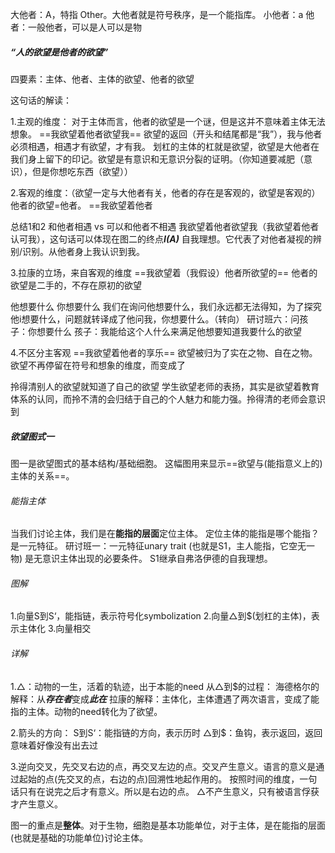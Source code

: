 大他者：A，特指 Other。大他者就是符号秩序，是一个能指库。
小他者：a
他者：一般他者，可以是人可以是物

##### ***“人的欲望是他者的欲望”***
四要素：主体、他者、主体的欲望、他者的欲望

这句话的解读：

1.主观的维度：
对于主体而言，他者的欲望是一个谜，但是这并不意味着主体无法想象。
==我欲望着他者欲望我==
欲望的返回（开头和结尾都是“我”），我与他者必须相遇，相遇才有欲望，才有我。
划杠的主体的杠就是欲望，欲望是大他者在我们身上留下的印记。欲望是有意识和无意识分裂的证明。（你知道要减肥（意识），但是你想吃东西（欲望））

2.客观的维度：（欲望一定与大他者有关，他者的存在是客观的，欲望是客观的）
他者的欲望=他者。
==我欲望着他者

总结1和2
和他者相遇 vs 可以和他者不相遇
我欲望着他者欲望我（我欲望着他者认可我），这句话可以体现在图二的终点***I(A)*** 自我理想。它代表了对他者凝视的辨别/识别。从他者身上我认识到我。

3.拉康的立场，来自客观的维度
==我欲望着（我假设）他者所欲望的==
他者的欲望是二手的，不存在原初的欲望

他想要什么
你想要什么
我们在询问他想要什么，我们永远都无法得知，为了探究他i想要什么，问题就转译成了他问我，你想要什么。（转向）
研讨班六：问孩子：你想要什么 孩子：我能给这个人什么来满足他想要知道我要什么的欲望

4.不区分主客观
==我欲望着他者的享乐==
欲望被归为了实在之物、自在之物。
欲望不再停留在符号和想象的维度，而变成了

拎得清别人的欲望就知道了自己的欲望
学生欲望老师的表扬，其实是欲望着教育体系的认同，而拎不清的会归结于自己的个人魅力和能力强。拎得清的老师会意识到


##### ***欲望图式一***
图一是欲望图式的基本结构/基础细胞。
这幅图用来显示==欲望与(能指意义上的)主体的关系==。

###### 能指主体
当我们讨论主体，我们是在**能指的层面**定位主体。
定位主体的能指是哪个能指？是一元特征。
研讨班一：一元特征unary trait (也就是S1，主人能指，它空无一物) 是无意识主体出现的必要条件。
S1继承自弗洛伊德的自我理想。

###### 图解
1.向量S到S‘，能指链，表示符号化symbolization
2.向量△到$(划杠的主体)，表示主体化
3.向量相交

###### 详解
1.△：动物的一生，活着的轨迹，出于本能的need
从△到$的过程：
海德格尔的解释：从***存在者***变成***此在***
拉康的解释：主体化，主体遭遇了两次语言，变成了能指的主体。动物的need转化为了欲望。

2.箭头的方向：
S到S‘：能指链的方向，表示历时
△到$：鱼钩，表示返回，返回意味着好像没有出去过

3.逆向交叉，先交叉右边的点，再交叉左边的点。交叉产生意义。语言的意义是通过起始的点(先交叉的点，右边的点)回溯性地起作用的。
按照时间的维度，一句话只有在说完之后才有意义。所以是右边的点。
△不产生意义，只有被语言俘获才产生意义。

图一的重点是**整体**。对于生物，细胞是基本功能单位，对于主体，是在能指的层面(也就是基础的功能单位)讨论主体。

























